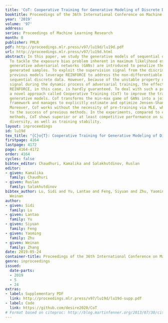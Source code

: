 ```yaml
---
title: 'CoT: Cooperative Training for Generative Modeling of Discrete Data'
booktitle: Proceedings of the 36th International Conference on Machine Learning
year: '2019'
volume: '97'
address: 
series: Proceedings of Machine Learning Research
month: 0
publisher: PMLR
pdf: http://proceedings.mlr.press/v97/lu19d/lu19d.pdf
url: http://proceedings.mlr.press/v97/lu19d.html
abstract: In this paper, we study the generative models of sequential discrete data.
  To tackle the exposure bias problem inherent in maximum likelihood estimation (MLE),
  generative adversarial networks (GANs) are introduced to penalize the unrealistic
  generated samples. To exploit the supervision signal from the discriminator, most
  previous models leverage REINFORCE to address the non-differentiable problem of
  sequential discrete data. However, because of the unstable property of the training
  signal during the dynamic process of adversarial training, the effectiveness of
  REINFORCE, in this case, is hardly guaranteed. To deal with such a problem, we propose
  a novel approach called Cooperative Training (CoT) to improve the training of sequence
  generative models. CoT transforms the min-max game of GANs into a joint maximization
  framework and manages to explicitly estimate and optimize Jensen-Shannon divergence.
  Moreover, CoT works without the necessity of pre-training via MLE, which is crucial
  to the success of previous methods. In the experiments, compared to existing state-of-the-art
  methods, CoT shows superior or at least competitive performance on sample quality,
  diversity, as well as training stability.
layout: inproceedings
id: lu19d
tex_title: "{C}o{T}: Cooperative Training for Generative Modeling of Discrete Data"
firstpage: 4164
lastpage: 4172
page: 4164-4172
order: 4164
cycles: false
bibtex_editor: Chaudhuri, Kamalika and Salakhutdinov, Ruslan
editor:
- given: Kamalika
  family: Chaudhuri
- given: Ruslan
  family: Salakhutdinov
bibtex_author: Lu, Sidi and Yu, Lantao and Feng, Siyuan and Zhu, Yaoming and Zhang,
  Weinan
author:
- given: Sidi
  family: Lu
- given: Lantao
  family: Yu
- given: Siyuan
  family: Feng
- given: Yaoming
  family: Zhu
- given: Weinan
  family: Zhang
date: 2019-05-24
container-title: Proceedings of the 36th International Conference on Machine Learning
genre: inproceedings
issued:
  date-parts:
  - 2019
  - 5
  - 24
extras:
- label: Supplementary PDF
  link: http://proceedings.mlr.press/v97/lu19d/lu19d-supp.pdf
- label: Code
  link: https://github.com/desire2020/CoT
# Format based on citeproc: http://blog.martinfenner.org/2013/07/30/citeproc-yaml-for-bibliographies/
---
```

